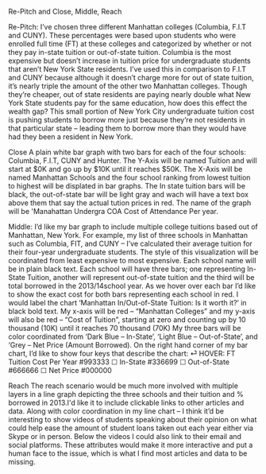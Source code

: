 Re-Pitch and Close, Middle, Reach

Re-Pitch: I’ve chosen three different Manhattan colleges (Columbia, F.I.T and CUNY). 
These percentages were based upon students who were enrolled full time (FT) at these 
colleges and categorized by whether or not they pay in-state tuition or out-of-state tuition. 
Columbia is the most expensive but doesn’t increase in tuition price for undergraduate 
students that aren’t New York State residents.  I’ve used this in comparison to F.I.T and 
CUNY because although it doesn’t charge more for out of state tuition, it’s nearly triple 
the amount of the other two Manhattan colleges. Though they’re cheaper, out of state 
residents are paying nearly double what New York State students pay for the same 
education, how does this effect the wealth gap? This small portion of New York City 
undergraduate tuition cost is pushing students to borrow more just because they’re not 
residents in that particular state – leading them to borrow more than they would have had 
they been a resident in New York.  

Close
A plain white bar graph with two bars for each of the four schools: Columbia, F.I.T, CUNY and Hunter. The Y-Axis will be
named Tuition and will start at $0K and go up by $10K until it reaches $50K. The X-Axis will be named Manhattan Schools
and the four school ranking from lowest tuition to highest will be displated in bar graphs. The In state tuition bars will 
be black, the out-of-state bar will be light gray and wach will have a text box above them that say the actual tution prices 
in red. The name of the graph will be 'Manahattan Undergra COA Cost of Attendance Per year. 


Middle:
I’d like my bar graph to include multiple college tuitions based out of Manhattan, 
New York.  For example, my list of three schools in Manhattan such as Columbia, FIT, 
and CUNY – I’ve calculated their average tuition for their four-year undergraduate 
students.  The style of this visualization will be coordinated from least expensive to most 
expensive. Each school name will be in plain black text. Each school will have three bars; 
one representing In-State Tuition, another will represent out-of-state tuition and the third 
will be total borrowed in the 2013/14school year. As we hover over each bar I’d like to 
show the exact cost for both bars representing each school in red. I would label the chart 
‘Manhattan In/Out-of-State Tuition: Is it worth it?’ in black bold text. 
My x-axis will be red – “Manhattan Colleges” and my y-axis will also be red – “Cost of 
Tuition”, starting at zero and counting up by 10 thousand (10K) until it reaches 70 
thousand (70K) My three bars will be color coordinated from ‘Dark Blue – In-State’, 
‘Light Blue – Out-of-State’, and ‘Grey – Net Price (Amount Borrowed).
On the right hand corner of my bar chart, I’d like to show four keys that describe the 
chart:
⏎ HOVER: FT Tuition Cost Per Year #993333
☐ In-State #336699
☐ Out-of-State #666666
☐ Net Price #000000


Reach
The reach scenario would be much more involved with multiple layers in a
line graph depicting the three schools and their tuition and % borrowed in 
2013.I'd like it to include clickable links to other articles and data. Along with color coordination in 
my line chart – I think it’d be interesting to show videos of students speaking about 
their opinion on what could help ease the amount of student loans taken out each 
year either via Skype or in person. Below the videos I could also link to their email 
and social platforms. These attributes would make it more interactive and put a 
human face to the issue, which is what I find most articles and data to be missing.